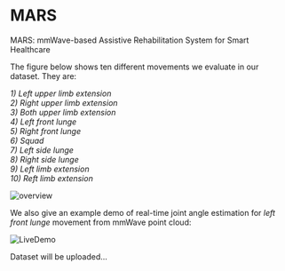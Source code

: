 # MARS
MARS: mmWave-based Assistive Rehabilitation System for Smart Healthcare

The figure below shows ten different movements we evaluate in our dataset.
They are:

_1) Left upper limb extension_  
_2) Right upper limb extension_  
_3) Both upper limb extension_  
_4) Left front lunge_  
_5) Right front lunge_  
_6) Squad_  
_7) Left side lunge_  
_8) Right side lunge_  
_9) Left limb extension_  
_10) Reft limb extension_  

![overview](https://user-images.githubusercontent.com/82195094/114236867-dfb76d00-9947-11eb-90d5-130926828cbf.gif)

We also give an example demo of real-time joint angle estimation for _left front lunge_ movement from mmWave point cloud:

![LiveDemo](https://user-images.githubusercontent.com/82195094/115935697-5cbf0800-a459-11eb-9079-63a2c0b4dd34.gif)

Dataset will be uploaded...
